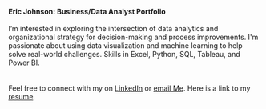**Eric Johnson: Business/Data Analyst Portfolio**
<br>
<br>
I’m interested in exploring the intersection of data analytics and organizational strategy for decision-making and process improvements. I'm passionate about using data visualization and machine learning to help solve real-world challenges. 
Skills in Excel, Python, SQL, Tableau, and Power BI.  
<br>
<br>
Feel free to connect with my on [LinkedIn](https://www.linkedin.com/in/ejjohnsonii/) or [email Me](mailto:eric.j.johnson2.com). 
Here is a link to my [resume](https://docs.google.com/document/d/19ODZwmcRodCUYVRMcrGqgp1qTOsmynyf/edit). 



<!---
ericjjohnson2/ericjjohnson2 is a ✨ special ✨ repository because its `README.md` (this file) appears on your GitHub profile.
You can click the Preview link to take a look at your changes.
--->
